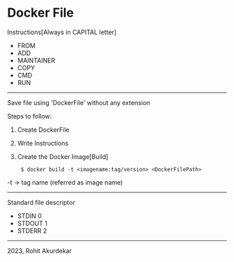 # Docker File

Instructions[Always in CAPITAL letter]

* FROM
* ADD
* MAINTAINER
* COPY
* CMD
* RUN

---------------------------------------------------------------------

Save file using 'DockerFile' without any extension

Steps to follow:

1. Create DockerFile
2. Write Instructions
3. Create the Docker Image[Build]

        $ docker build -t <imagename:tag/version> <DockerFilePath>

-t &rarr; tag name (referred as image name)


--------------------------------------------------------------------
Standard file descriptor

* STDIN  0
* STDOUT 1
* STDERR 2

------------------------------------------------------------------------

2023, Rohit Akurdekar